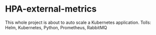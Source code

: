 # HPA-external-metrics
This whole project is about to auto scale a Kubernetes application.
Tolls: Helm, Kubernetes, Python, Prometheus, RabbitMQ
